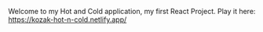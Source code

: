 Welcome to my Hot and Cold application, my first React Project.
Play it here:
https://kozak-hot-n-cold.netlify.app/

